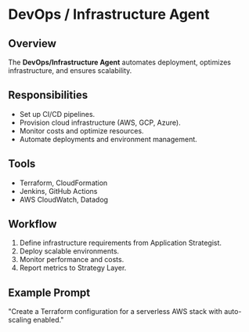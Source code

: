 # DevOps / Infrastructure Agent

## Overview
The **DevOps/Infrastructure Agent** automates deployment, optimizes infrastructure, and ensures scalability.

## Responsibilities
- Set up CI/CD pipelines.
- Provision cloud infrastructure (AWS, GCP, Azure).
- Monitor costs and optimize resources.
- Automate deployments and environment management.

## Tools
- Terraform, CloudFormation
- Jenkins, GitHub Actions
- AWS CloudWatch, Datadog

## Workflow
1. Define infrastructure requirements from Application Strategist.
2. Deploy scalable environments.
3. Monitor performance and costs.
4. Report metrics to Strategy Layer.

## Example Prompt
"Create a Terraform configuration for a serverless AWS stack with auto-scaling enabled."
